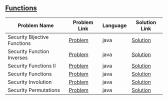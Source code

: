 ## [Functions](https://www.hackerrank.com/domains/security/functions)

|Problem Name|Problem Link|Language|Solution Link|
---|---|---|---
|Security Bijective Functions|[Problem](https://www.hackerrank.com/challenges/security-bijective-functions/problem)|java|[Solution](./SecurityBijectiveFunctions.java)|
|Security Function Inverses|[Problem](https://www.hackerrank.com/challenges/security-inverse-of-a-function/problem)|java|[Solution](./SecurityFunctionInverses.java)|
|Security Functions II|[Problem](https://www.hackerrank.com/challenges/security-function-ii/problem)|java|[Solution](./SecurityFunctionsII.java)|
|Security Functions|[Problem](https://www.hackerrank.com/challenges/security-tutorial-functions/problem)|java|[Solution](./SecurityFunctions.java)|
|Security Involution|[Problem](https://www.hackerrank.com/challenges/security-involution/problem)|java|[Solution](./SecurityInvolution.java)|
|Security Permutations|[Problem](https://www.hackerrank.com/challenges/security-tutorial-permutations/problem)|java|[Solution](./SecurityPermutations.java)|
